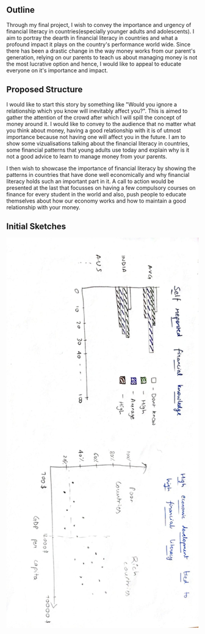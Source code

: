 ## Outline

Through my final project, I wish to convey the importance and urgency of financial literacy in countries(especially younger adults and adolescents). I aim to portray the dearth 
in financial literacy in countries and what a profound impact it plays on the country's performance world wide. Since there has been a drastic change in the way money works from 
our parent's generation, relying on our parents to teach us about managing money is not the most lucrative option and hence, I would like to appeal to educate everyone on it's
importance and impact.

## Proposed Structure

I would like to start this story by something like "Would you ignore a relationship which you know will inevitably affect you?". This is aimed to gather the attention of the crowd 
after which I will spill the concept of money around it. I would like to convey to the audience that no matter what you think about money, having a good relationship with it
is of utmost importance because not having one will affect you in the future. I am to show some vizualisations talking about the financial literacy in countries, some financial 
patterns that young adults use today and explain why is it not a good advice to learn to manage money from your parents.

I then wish to showcase the importance of financial literacy by showing the patterns in countries that have done well economically and why financial literacy holds such an important
part in it. A call to action would be presented at the last that focusses on having a few compulsory courses on finance for every student in the world and also, push people 
to educate themselves about how our economy works and how to maintain a good relationship with your money.

## Initial Sketches

![Initial Sketches](initial_sketches.jpeg)
